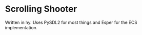 # Scrolling Shooter

Written in hy. Uses PySDL2 for most things and Esper for the ECS implementation.